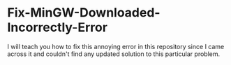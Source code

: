 # Fix-MinGW-Downloaded-Incorrectly-Error
I will teach you how to fix this annoying error in this repository since I came across it and couldn't find any updated solution to this particular problem.
